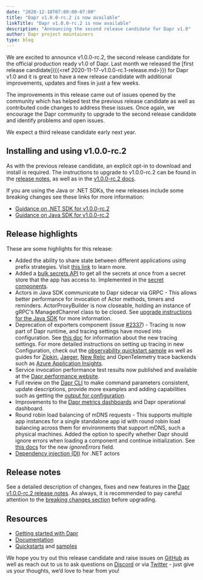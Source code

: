 ```yaml
---
date: "2020-12-18T07:00:00-07:00"
title: "Dapr v1.0.0-rc.2 is now available"
linkTitle: "Dapr v1.0.0-rc.2 is now available"
description: "Announcing the second release candidate for Dapr v1.0"
author: Dapr project maintainers
type: blog
---
```


We are excited to announce v1.0.0-rc.2, the second release candidate for the official production ready v1.0 of Dapr. Last month we released the [first release candidate]({{<ref 2020-11-17-v1.0.0-rc.1-release.md>}}) for Dapr v1.0 and it is great to have a new release candidate with additional improvements, updates and fixes in just a few weeks.

The improvements in this release came out of issues opened by the community which has helped test the previous release candidate as well as contributed code changes to address these issues. Once again, we encourage the Dapr community to upgrade to the second release candidate and identify problems and open issues.  

We expect a third release candidate early next year.

## Installing and using v1.0.0-rc.2

As with the previous release candidate, an explicit opt-in to download and install is required. The instructions to upgrade to v1.0.0-rc.2 can be found in the [release notes](https://github.com/dapr/dapr/blob/release-1.0/docs/release_notes/v1.0.0-rc.2.md#upgrading-to-dapr-100-rc2), as well as in the [v1.0.0-rc.2 docs](https://v1-rc2.docs.dapr.io/getting-started).

If you are using the Java or .NET SDKs, the new releases include some breaking changes see these links for more information:
- [Guidance on .NET SDK for v1.0.0-rc.2](https://github.com/dapr/dotnet-sdk/issues/505)
- [Guidance on Java SDK for v1.0.0-rc.2](https://github.com/dapr/java-sdk/issues/415)

## Release highlights

These are some highlights for this release:

- Added the ability to share state between different applications using prefix strategies. Visit [this link](https://v1-rc2.docs.dapr.io/developing-applications/building-blocks/state-management/howto-share-state/) to learn more.
- Added a [bulk secrets API](https://v1-rc2.docs.dapr.io/reference/api/secrets_api/#get-bulk-secret) to get all the secrets at once from a secret store that the app has access to. Implemented in the [secret components](https://github.com/dapr/components-contrib/tree/master/secretstores).
- Actors in Java SDK communicate to Dapr sidecar via GRPC - This allows better performance for invocation of Actor methods, timers and reminders. ActorProxyBuilder is now closeable, holding an instance of gRPC's ManagedChannel class to be closed. See [upgrade instructions for the Java SDK](https://github.com/dapr/java-sdk/issues/415) for more information.
- Deprecation of exporters component (issue [#2337](https://github.com/dapr/dapr/issues/2337)) - Tracing is now part of Dapr runtime, and tracing settings have moved into configuration. See [this doc](https://v1-rc2.docs.dapr.io/operations/configuration/configuration-overview/#tracing) for information about the new tracing settings. For more detailed instructions on setting up tracing in new Configuration, check out the [observability quickstart sample](https://github.com/dapr/quickstarts/tree/v1.0.0-rc.2/observability) as well as guides for [Zipkin](https://v1-rc2.docs.dapr.io/operations/monitoring/zipkin/), [Jaeger](https://v1-rc2.docs.dapr.io/operations/monitoring/jaeger/),  [New Relic](https://v1-rc2.docs.dapr.io/operations/monitoring/newrelic/) and OpenTelemetry trace backends such as [Azure Application Insights](https://v1-rc2.docs.dapr.io/operations/monitoring/open-telemetry-collector/).
- Service invocation performance test results now published and available at the [Dapr performance website](http://daprperf.azurewebsites.net/).
- Full review on the [Dapr CLI](https://v1-rc2.docs.dapr.io/reference/cli/) to make command parameters consistent, update descriptions, provide more examples and adding capabilities such as getting the [output for configuration](https://v1-rc2.docs.dapr.io/reference/cli/dapr-configurations/).
- Improvements to the [Dapr metrics dashboards](https://v1-rc2.docs.dapr.io/operations/monitoring/grafana/) and Dapr operational dashboard.
- Round robin load balancing of mDNS requests - This supports multiple app instances for a single standalone app id with round robin load balancing across them for environments that support mDNS, such a physical machines. Added the option to specify whether Dapr should ignore errors when loading a component and continue initialization. See [this docs](https://v1-rc2.docs.dapr.io/operations/components/component-schema/) for the new _ignoreErrors_ field.
- [Dependency injection (DI)](https://github.com/dapr/dotnet-sdk/issues/505) for .NET actors

## Release notes

See a detailed description of changes, fixes and new features in the [Dapr v1.0.0-rc.2 release notes](https://github.com/dapr/dapr/blob/release-1.0/docs/release_notes/v1.0.0-rc.2.md). As always, it is recommended to pay careful attention to the [breaking changes section](https://github.com/dapr/dapr/blob/release-1.0/docs/release_notes/v1.0.0-rc.2.md#breaking-changes) before upgrading.

## Resources

- [Getting started with Dapr](https://v1-rc2.docs.dapr.io/getting-started/)
- [Documentation](https://v1-rc2.docs.dapr.io/)
- [Quickstarts](https://github.com/dapr/quickstarts/tree/v1.0.0-rc.2) and [samples](https://github.com/dapr/samples)

We hope you try out this release candidate and raise issues on [GitHub](https://github.com/dapr) as well as reach out to us to ask questions on [Discord](https://aka.ms/dapr-discord) or via [Twitter](https://twitter.com/daprdev) - just give us your thoughts, we’d love to hear from you!
